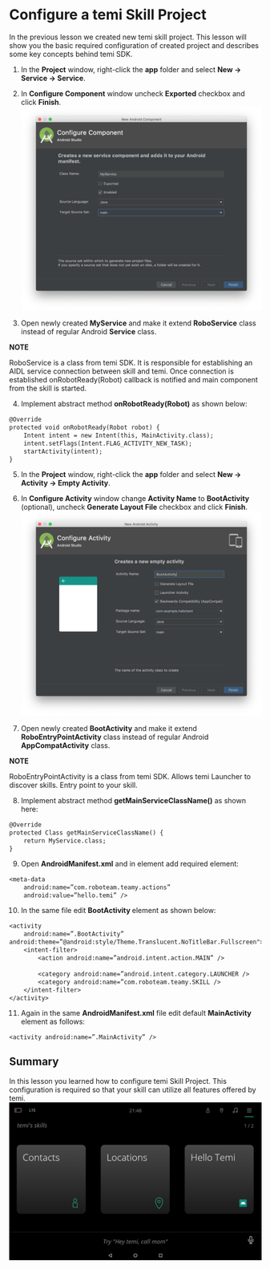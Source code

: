 # Configure a temi Skill Project

In the previous lesson we created new temi skill project. This lesson will show you the basic required configuration of created project and describes some key concepts behind temi SDK.

1. In the **Project** window, right-click the **app** folder and select **New -> Service -> Service**.

2. In **Configure Component** window uncheck **Exported** checkbox and click **Finish**.
![Configure Component window](assets/configure-temi-skill-project/image1.png)

3. Open newly created **MyService** and make it extend **RoboService** class instead of regular Android **Service** class.

**NOTE**

RoboService is a class from temi SDK. It is responsible for establishing an AIDL service connection between skill and temi. Once connection is established onRobotReady(Robot) callback is notified and main component from the skill is started.

4. Implement abstract method **onRobotReady(Robot)** as shown below:
```
@Override
protected void onRobotReady(Robot robot) {
	Intent intent = new Intent(this, MainActivity.class);
	intent.setFlags(Intent.FLAG_ACTIVITY_NEW_TASK);
	startActivity(intent);
}
```

5. In the **Project** window, right-click the **app** folder and select **New -> Activity -> Empty Activity**.

6. In **Configure Activity** window change **Activity Name** to **BootActivity** (optional), uncheck **Generate Layout File** checkbox and click **Finish**.
![Configure Activity window](assets/configure-temi-skill-project/image2.png)

7. Open newly created **BootActivity** and make it extend **RoboEntryPointActivity** class instead of regular Android **AppCompatActivity** class.

**NOTE**

RoboEntryPointActivity is a class from temi SDK. Allows temi Launcher to discover skills. Entry point to your skill.

8. Implement abstract method **getMainServiceClassName()** as shown here:
```
@Override
protected Class getMainServiceClassName() {
	return MyService.class;
}
```

9. Open **AndroidManifest.xml** and in **<application>** element add required **<meta-data>** element:
```
<meta-data
	android:name=”com.roboteam.teamy.actions”
	android:value=”hello.temi” />
```

10. In the same file edit **BootActivity <activity>** element as shown below:
```
<activity
	android:name=”.BootActivity”
android:theme=”@android:style/Theme.Translucent.NoTitleBar.Fullscreen">
	<intent-filter>
		<action android:name=”android.intent.action.MAIN” />

		<category android:name=”android.intent.category.LAUNCHER />
		<category android:name=”com.roboteam.teamy.SKILL />
	</intent-filter>
</activity>
```

11. Again in the same **AndroidManifest.xml** file edit default **MainActivity <activity>** element as follows:
```
<activity android:name=”.MainActivity” />
```

## Summary
In this lesson you learned how to configure temi Skill Project. This configuration is required so that your skill can utilize all features offered by temi.
![Launcher](assets/configure-temi-skill-project/image3.png)
